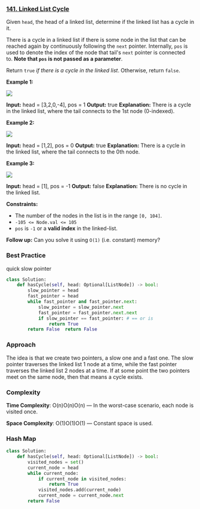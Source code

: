### [141. Linked List Cycle](https://leetcode.com/problems/linked-list-cycle/)



Given `head`, the head of a linked list, determine if the linked list has a cycle in it.

There is a cycle in a linked list if there is some node in the list that can be reached again by continuously following the `next` pointer. Internally, `pos` is used to denote the index of the node that tail's `next` pointer is connected to. **Note that `pos` is not passed as a parameter**.

Return `true` *if there is a cycle in the linked list*. Otherwise, return `false`.

**Example 1:**

![](https://assets.leetcode.com/uploads/2018/12/07/circularlinkedlist.png)

**Input:** head = [3,2,0,-4], pos = 1
**Output:** true
**Explanation:** There is a cycle in the linked list, where the tail connects to the 1st node (0-indexed).

**Example 2:**

![](https://assets.leetcode.com/uploads/2018/12/07/circularlinkedlist_test2.png)

**Input:** head = [1,2], pos = 0
**Output:** true
**Explanation:** There is a cycle in the linked list, where the tail connects to the 0th node.

**Example 3:**

![](https://assets.leetcode.com/uploads/2018/12/07/circularlinkedlist_test3.png)

**Input:** head = [1], pos = -1
**Output:** false
**Explanation:** There is no cycle in the linked list.

**Constraints:**

- The number of the nodes in the list is in the range `[0, 104]`.
- `-105 <= Node.val <= 105`
- `pos` is `-1` or a **valid index** in the linked-list.

**Follow up:** Can you solve it using `O(1)` (i.e. constant) memory?

### Best Practice

quick slow pointer

```python
class Solution:
    def hasCycle(self, head: Optional[ListNode]) -> bool:
        slow_pointer = head
        fast_pointer = head
        while fast_pointer and fast_pointer.next:
            slow_pointer = slow_pointer.next
            fast_pointer = fast_pointer.next.next
            if slow_pointer == fast_pointer: # == or is
                return True
        return False  return False
```

### Approach

The idea is that we create two pointers, a slow one and a fast one. The slow pointer traverses the linked list 1 node at a time, while the fast pointer traverses the linked list 2 nodes at a time. If at some point the two pointers meet on the same node, then that means a cycle exists.

### Complexity

**Time Complexity**: O(n)O(n)O(n) — In the worst-case scenario, each node is visited once.

**Space Complexity**: O(1)O(1)O(1) — Constant space is used.

### Hash Map

```python
class Solution:
    def hasCycle(self, head: Optional[ListNode]) -> bool:
        visited_nodes = set()
        current_node = head
        while current_node:
            if current_node in visited_nodes:
                return True
            visited_nodes.add(current_node)
            current_node = current_node.next
        return False  
```
